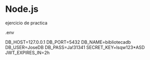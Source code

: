 # Node.js

ejercicio de practica


.env

DB_HOST=127.0.0.1
DB_PORT=5432
DB_NAME=bibliotecadb
DB_USER=JoseDB
DB_PASS=Ja!31341
SECRET_KEY=lsqw123*ASD
JWT_EXPIRES_IN=2h
